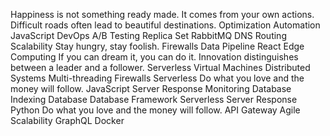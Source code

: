 Happiness is not something ready made. It comes from your own actions. Difficult roads often lead to beautiful destinations. Optimization Automation JavaScript DevOps A/B Testing Replica Set RabbitMQ DNS Routing
Scalability Stay hungry, stay foolish. Firewalls Data Pipeline React Edge Computing If you can dream it, you can do it. Innovation distinguishes between a leader and a follower. Serverless Virtual Machines Distributed Systems Multi-threading
Firewalls Serverless Do what you love and the money will follow. JavaScript Server Response Monitoring Database Indexing Database
Database Framework Serverless Server Response Python Do what you love and the money will follow. API Gateway Agile Scalability GraphQL Docker
